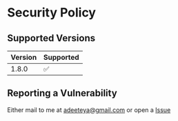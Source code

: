 # Security Policy

## Supported Versions

| Version | Supported          |
|---------|--------------------|
| 1.8.0   | :white_check_mark: |

## Reporting a Vulnerability

Either mail to me at adeeteya@gmail.com or open a [Issue](https://www.github.com/Classipod/issues)
